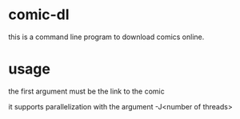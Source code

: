 # comic-dl
this is a command line program to download comics online.

# usage
the first argument must be the link to the comic

it supports parallelization with the argument -J\<number of threads\>
